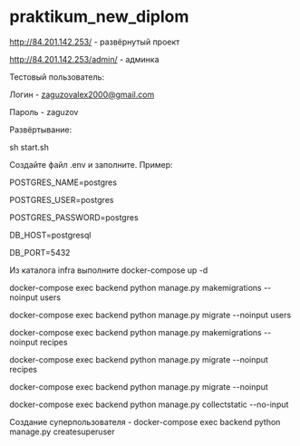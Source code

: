 # praktikum_new_diplom
http://84.201.142.253/ - развёрнутый проект

http://84.201.142.253/admin/ - админка

Тестовый пользователь:

Логин - zaguzovalex2000@gmail.com

Пароль - zaguzov

Развёртывание:

sh start.sh

Создайте файл .env и заполните. Пример:

POSTGRES_NAME=postgres

POSTGRES_USER=postgres

POSTGRES_PASSWORD=postgres

DB_HOST=postgresql

DB_PORT=5432

Из каталога infra выполните docker-compose up -d

docker-compose exec backend python manage.py makemigrations --noinput users

docker-compose exec backend python manage.py migrate --noinput users

docker-compose exec backend python manage.py makemigrations --noinput recipes

docker-compose exec backend python manage.py migrate --noinput recipes

docker-compose exec backend python manage.py migrate --noinput

docker-compose exec backend python manage.py collectstatic --no-input

Создание суперпользователя - docker-compose exec backend python manage.py createsuperuser

